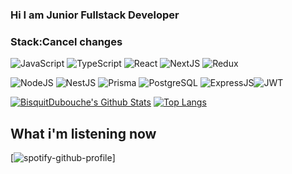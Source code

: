 ### Hi I am Junior Fullstack Developer
### Stack:Cancel changes

![JavaScript](https://img.shields.io/badge/javascript-%23323330.svg?style=for-the-badge&logo=javascript&logoColor=%23F7DF1E) ![TypeScript](https://img.shields.io/badge/typescript-%23007ACC.svg?style=for-the-badge&logo=typescript&logoColor=white) ![React](https://img.shields.io/badge/react-%2320232a.svg?style=for-the-badge&logo=react&logoColor=%2361DAFB) ![NextJS](https://img.shields.io/badge/nextjs-%23323330.svg?style=for-the-badge&logo=nextjs&logoColor=%white) ![Redux](https://img.shields.io/badge/redux-%23593d88.svg?style=for-the-badge&logo=redux&logoColor=white) 

![NodeJS](https://img.shields.io/badge/node.js-6DA55F?style=for-the-badge&logo=node.js&logoColor=white) ![NestJS](https://img.shields.io/badge/nestjs-%23E0234E.svg?style=for-the-badge&logo=nestjs&logoColor=white) ![Prisma](https://img.shields.io/badge/Prisma-3982CE?style=for-the-badge&logo=Prisma&logoColor=white) ![PostgreSQL](https://img.shields.io/badge/PostgreSQL-316192?style=for-the-badge&logo=postgresql&logoColor=white)
![ExpressJS](https://img.shields.io/badge/expressjs-mA55F.svg?style=for-the-badge&logo=expressjs&logoColor=black)![JWT](https://img.shields.io/badge/JWT-black?style=for-the-badge&logo=JSON%20web%20tokens)

[<img alt="BisquitDubouche's Github Stats" src="https://github-readme-stats.vercel.app/api?username=BisquitDubouche&show_icons=true&hide_border=true">](https://github.com/BisquitDubouche)
[![Top Langs](https://github-readme-stats.vercel.app/api/top-langs/?username=BisquitDubouche&layout=compact&hide_border=true)](https://github.com/BisquitDubouche)

## What i'm listening now
[![spotify-github-profile](https://spotify-github-profile.vercel.app/api/view?uid=31njek746omirm4ncvnpfvjchzzu&cover_image=true&theme=default&show_offline=false&background_color=121212&interchange=false)]
